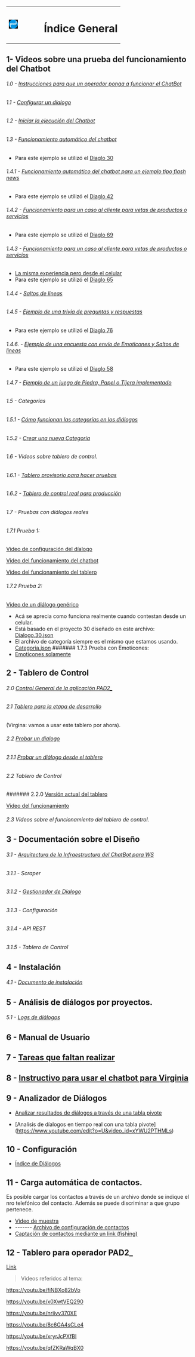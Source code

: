 

<table border="0">
<tr>
   <td>
<img src="https://github.com/Funpei/chatBot/blob/master/imagen/logo_va%20(1).jpg" alt="Drawing" style="width:30%; height:50%"/>
   </td>
   <td>
         <h1> Índice General </h1>
   </td>
 </tr>
</table>

## 1- Videos sobre una prueba del funcionamiento del Chatbot

###### 1.0 - [Instrucciones para que un operador ponga a funcionar el ChatBot](https://youtu.be/6dKB9KfyKbo)

###### 1.1 - [Configurar un díalogo](https://youtu.be/EFUyniNGJCY)
###### 1.2 - [Iniciar la ejecución del Chatbot](https://youtu.be/IvpjUzLaxEE)

###### 1.3 - [Funcionamiento automático del chatbot](https://www.youtube.com/watch?v=M4lY2d-_ZFI&feature=youtu.be)
* Para este ejemplo se utilizó el [Diaglo 30](https://github.com/Funpei/chatBot/blob/master/Dialogo.30.json)

###### 1.4.1 - [Funcionamiento automático del chatbot para un ejemplo tipo flash news](https://youtu.be/0W4Tn87q22o)
* Para este ejemplo se utilizó el [Diaglo 42](https://github.com/Funpei/chatBot/blob/master/Dialogo.42.json)

###### 1.4.2 - [Funcionamiento para un caso al cliente para vetas de productos o servicios](https://youtu.be/1ZRx8V4rGms)
* Para este ejemplo se utilizó el [Diaglo 69](https://github.com/Funpei/chatBot/blob/master/Dialogo.69.json)

###### 1.4.3 - [Funcionamiento para un caso al cliente para vetas de productos o servicios](https://youtu.be/ryZTDZhiAf0)
* [La misma experiencia pero desde el celular](https://www.youtube.com/watch?v=rKiw4SBqMgs&feature=youtu.be&ab_channel=WSFWSF)
* Para este ejemplo se utilizó el [Diaglo 65](https://github.com/Funpei/chatBot/blob/master/Dialogo.65.json)

###### 1.4.4 - [Saltos de lineas](https://www.youtube.com/watch?v=WH2yk9Vu1mk)

###### 1.4.5 - [Ejemplo de una trivia de preguntas y respuestas](https://youtu.be/3Cc60zRSGTY)
* Para este ejemplo se utilizó el [Diaglo 76](https://github.com/Funpei/chatBot/blob/master/Dialogo.76.json)


###### 1.4.6. - [Ejemplo de una encuesta con envío de Emoticones y Saltos de lineas](https://www.youtube.com/watch?v=psVHFPSOpQg&ab_channel=WSFWSF)
* Para este ejemplo se utilizó el [Diaglo 58](https://github.com/Funpei/chatBot/blob/master/Dialogo.58.json)

###### 1.4.7 - [Ejemplo de un juego de Piedra, Papel o Tijera implementado](https://youtu.be/CGX7SlFH50I)


###### 1.5 - Categorías
###### 1.5.1 - [Cómo funcionan las categorías en los diálogos](https://youtu.be/maNUmqwxA_8)
###### 1.5.2 - [Crear una nueva Categoría](https://youtu.be/xbX0gRTNE18)
###### 1.6 - Videos sobre tablero de control.
###### 1.6.1 - [Tablero provisorio para hacer pruebas](https://youtu.be/jcwTQL7YRr4)
###### 1.6.2 - [Tablero de control real para producción](https://youtu.be/QaCYwM-6rHg)

###### 1.7 - Pruebas con diálogos reales
###### 1.7.1 Prueba 1: 
   [Video de configuración del díalogo](https://youtu.be/yAqjDrDKFlY)

   [Video del funcionamiento del chatbot](https://youtu.be/u8a8gHEUVRE)
   
   [Video del funcionamiento del tablero](https://youtu.be/qkiOcbaGsIc)

###### 1.7.2 Prueba 2:
   [Video de un diálogo genérico](https://youtu.be/hHpTkEgxrX0)
   * Acá se aprecia como funciona realmente cuando contestan desde un celular.
   * Está basado en el proyecto 30 diseñado en este archivo: 
   [Dialogo.30.json](https://github.com/Funpei/chatBot/blob/master/Dialogo.30.json)
   * El archivo de categoría siempre es el mismo que estamos usando. 
   [Categoria.json](https://github.com/Funpei/chatBot/blob/master/Dialogo.30.json)
 ####### 1.7.3 Prueba con Emoticones:
   * [Emoticones solamente](https://youtu.be/Qa9VB8-3EBg)

## 2 - Tablero de Control

###### 2.0 [Control General de la aplicación PAD2_](https://github.com/Funpei/chatBot/blob/master/Documentacion/Tablero_Admin.md)

###### 2.1 [Tablero para la etapa de desarrollo](http://chatbot.baitsoftware.com/) 
(Virgina: vamos a usar este tablero por ahora).

###### 2.2 [Probar un dialogo](https://www.youtube.com/watch?v=0Ilh_TUd6lo&t=200s&ab_channel=WSFWSF)

###### 2.1.1 [Probar un diálogo desde el tablero](https://youtu.be/0Ilh_TUd6lo)

###### 2.2 Tablero de Control

####### 2.2.0 [Versión actual del tablero](http://funpei-chatbot.esy.es/)

[Video del funcionamiento](https://www.youtube.com/watch?v=_FtXyYn4_cc&feature=youtu.be&ab_channel=AlejandroDeCastro)

###### 2.3 Videos sobre el funcionamiento del tablero de control.

## 3 - Documentación sobre el Diseño
###### 3.1 - [Arquitectura de la Infraestructura del ChatBot para WS](https://github.com/Funpei/chatBot/blob/master/Arquitectura.md)
###### 3.1.1 - Scraper
###### 3.1.2 - [Gestionador de Díalogo](https://www.youtube.com/watch?v=hJV5lmpWsyU&feature=youtu.be)
###### 3.1.3 - Configuración
###### 3.1.4 - API REST 
###### 3.1.5 - Tablero de Control

## 4 - Instalación
###### 4.1 - [Documento de instalación](https://github.com/Funpei/chatBot/blob/master/instalacion/instalacion.md)

## 5 - Análisis de diálogos por proyectos.
###### 5.1 - [Logs de diálogos](https://github.com/Funpei/chatBot/blob/master/Logs/Losg.md)

## 6 - Manual de Usuario

## 7 - [Tareas que faltan realizar](https://github.com/Funpei/chatBot/blob/master/Desarrollo/Todo.md)

## 8 - [Instructivo para usar el chatbot para Virginia](https://github.com/Funpei/chatBot/blob/master/Test/EjecutarChatBot.md)

## 9 - Analizador de Diálogos

* [Analizar resultados de diálogos a través de una tabla pivote](https://youtu.be/YGIDFaR87HY)

* [Analisis de díalogos en tiempo real con una tabla pivote] (https://www.youtube.com/edit?o=U&video_id=xYWU2PTHMLs)


## 10 - Configuración

* [Índice de Diálogos](https://github.com/Funpei/chatBot/blob/master/Documentacion/IndiceDialogos.md)

## 11 - Carga automática de contactos.

Es posible cargar los contactos a través de un archivo donde se indique el nro telefónico del contacto. Además se puede discriminar a que grupo pertenece. 

* [Video de muestra](https://youtu.be/TOBsv3dQITE)
* ------- [Archivo de configuración de contactos](https://github.com/Funpei/chatBot/blob/master/Configuraciones/Contactos_nros_grupos.csv)
* [Captación de contactos mediante un link (fishing)](https://youtu.be/7v_7nFUOrw0)

## 12 - Tablero para operador PAD2_

[Link](https://github.com/Funpei/chatBot/blob/master/Documentacion/Tablero_Admin.md)

> Videos referidos al tema: 

https://youtu.be/fiNBXo82bVo

https://youtu.be/x0XwtVEQ290

https://youtu.be/nriivv370XE

https://youtu.be/8c6GA4sCLe4

https://youtu.be/xryrJcPXfBI

https://youtu.be/qfZKRaWqBX0


